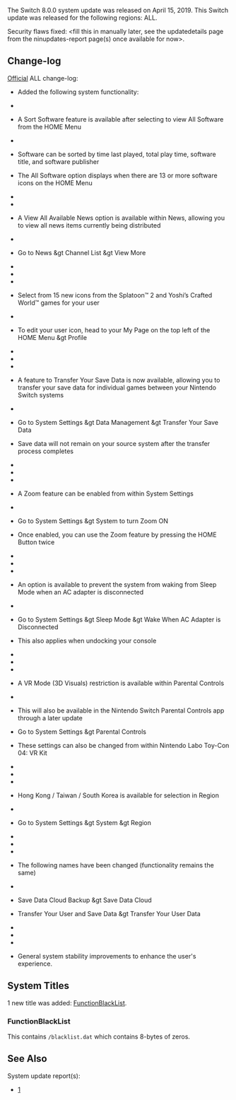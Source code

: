 The Switch 8.0.0 system update was released on April 15, 2019. This
Switch update was released for the following regions: ALL.

Security flaws fixed: \<fill this in manually later, see the
updatedetails page from the ninupdates-report page(s) once available for
now\>.

## Change-log

[Official](https://en-americas-support.nintendo.com/app/answers/detail/a_id/22525/p/897)
ALL change-log:

  - Added the following system functionality:

  - 
  - A Sort Software feature is available after selecting to view All
    Software from the HOME Menu

  - 
  - Software can be sorted by time last played, total play time,
    software title, and software publisher

  - The All Software option displays when there are 13 or more software
    icons on the HOME Menu

  - 
  - 
  - A View All Available News option is available within News, allowing
    you to view all news items currently being distributed

  - 
  - Go to News \&gt Channel List \&gt View More

  - 
  - 
  - 
  - Select from 15 new icons from the Splatoon™ 2 and Yoshi’s Crafted
    World™ games for your user

  - 
  - To edit your user icon, head to your My Page on the top left of the
    HOME Menu \&gt Profile

  - 
  - 
  - 
  - A feature to Transfer Your Save Data is now available, allowing you
    to transfer your save data for individual games between your
    Nintendo Switch systems

  - 
  - Go to System Settings \&gt Data Management \&gt Transfer Your Save
    Data

  - Save data will not remain on your source system after the transfer
    process completes

  - 
  - 
  - 
  - A Zoom feature can be enabled from within System Settings

  - 
  - Go to System Settings \&gt System to turn Zoom ON

  - Once enabled, you can use the Zoom feature by pressing the HOME
    Button twice

  - 
  - 
  - 
  - An option is available to prevent the system from waking from Sleep
    Mode when an AC adapter is disconnected

  - 
  - Go to System Settings \&gt Sleep Mode \&gt Wake When AC Adapter is
    Disconnected

  - This also applies when undocking your console

  - 
  - 
  - 
  - A VR Mode (3D Visuals) restriction is available within Parental
    Controls

  - 
  - This will also be available in the Nintendo Switch Parental Controls
    app through a later update

  - Go to System Settings \&gt Parental Controls

  - These settings can also be changed from within Nintendo Labo Toy-Con
    04: VR Kit

  - 
  - 
  - 
  - Hong Kong / Taiwan / South Korea is available for selection in
    Region

  - 
  - Go to System Settings \&gt System \&gt Region

  - 
  - 
  - 
  - The following names have been changed (functionality remains the
    same)

  - 
  - Save Data Cloud Backup \&gt Save Data Cloud

  - Transfer Your User and Save Data \&gt Transfer Your User Data

  - 
  - 
  - 
  - General system stability improvements to enhance the user's
    experience.

## System Titles

1 new title was added:
[FunctionBlackList](#FunctionBlackList "wikilink").

### FunctionBlackList

This contains `/blacklist.dat` which contains 8-bytes of zeros.

## See Also

System update
    report(s):

  - [1](https://yls8.mtheall.com/ninupdates/reports.php?date=04-15-19_08-05-11&sys=hac)
